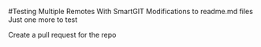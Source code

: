 #Testing Multiple Remotes With SmartGIT
Modifications to readme.md files
Just one more to test

Create a pull request for the repo